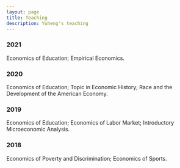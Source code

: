 ```yaml
---
layout: page
title: Teaching
description: Yuheng's teaching
---
```


### 2021
Economics of Education; 
Empirical Economics.

### 2020 
Economics of Education; 
Topic in Economic History; 
Race and the Development of the American Economy.

### 2019
Economics of Education; 
Economics of Labor Market;
Introductory Microeconomic Analysis.

### 2018
Economics of Poverty and Discrimination; 
Economics of Sports.

